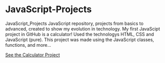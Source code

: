 # JavaScript-Projects
 JavaScript_Projects JavaScript repository, projects from basics to advanced, created to show my evolution in technology.  My first JavaScipt project in GitHub is a calculator! Used the technologys HTML, CSS and JavaScript (pure).  This project was made using the JavaScript classes, functions, and more...

<a href="https://arthurbernardomorferreira.github.io/JavaScript_Projects/"> See the Calculator Project </a>